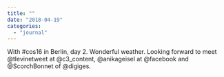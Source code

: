 ```yaml
---
title: ""
date: "2018-04-19"
categories: 
  - "journal"
---
```


With #cos16 in Berlin, day 2. Wonderful weather. Looking forward to meet @tlevinetweet at @c3\_content, @anikageisel at @facebook and @ScorchBonnet of @digiges.
